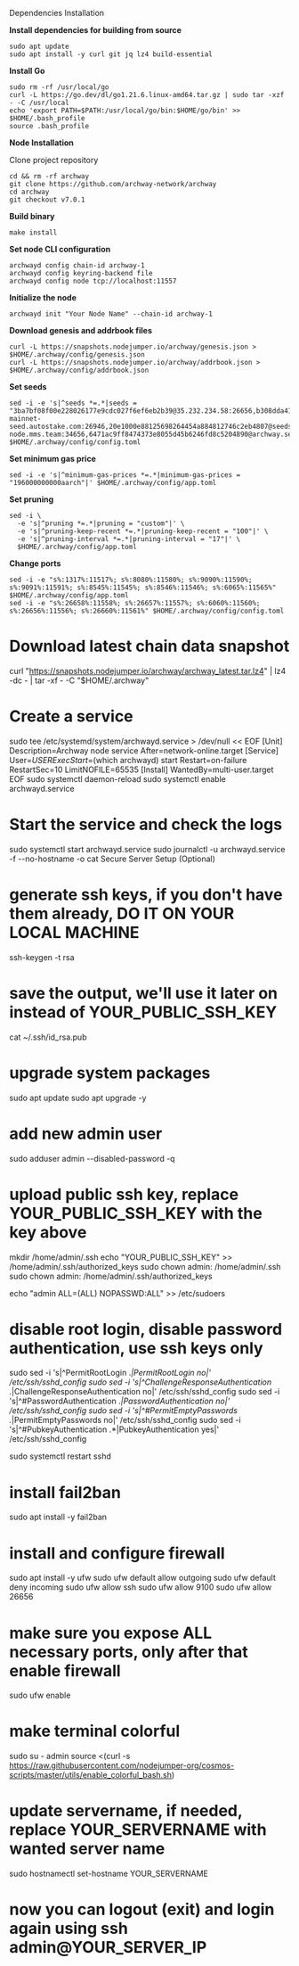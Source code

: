 Dependencies Installation

**Install dependencies for building from source**
```
sudo apt update
sudo apt install -y curl git jq lz4 build-essential
```

**Install Go**
```
sudo rm -rf /usr/local/go
curl -L https://go.dev/dl/go1.21.6.linux-amd64.tar.gz | sudo tar -xzf - -C /usr/local
echo 'export PATH=$PATH:/usr/local/go/bin:$HOME/go/bin' >> $HOME/.bash_profile
source .bash_profile
```

**Node Installation**

Clone project repository
```
cd && rm -rf archway
git clone https://github.com/archway-network/archway
cd archway
git checkout v7.0.1
``` 
**Build binary**
```
make install
```

**Set node CLI configuration**
```
archwayd config chain-id archway-1
archwayd config keyring-backend file
archwayd config node tcp://localhost:11557
```

**Initialize the node**
```
archwayd init "Your Node Name" --chain-id archway-1
```

**Download genesis and addrbook files**
```
curl -L https://snapshots.nodejumper.io/archway/genesis.json > $HOME/.archway/config/genesis.json
curl -L https://snapshots.nodejumper.io/archway/addrbook.json > $HOME/.archway/config/addrbook.json
```

**Set seeds**
```
sed -i -e 's|^seeds *=.*|seeds = "3ba7bf08f00e228026177e9cdc027f6ef6eb2b39@35.232.234.58:26656,b308dda41e4db2ee00852d91846f981c49943d46@161.97.96.91:46656,c28827cb96c14c905b127b92065a3fb4cd77d7f6@seeds.whispernode.com:11556,ebc272824924ea1a27ea3183dd0b9ba713494f83@archway-mainnet-seed.autostake.com:26946,20e1000e88125698264454a884812746c2eb4807@seeds.lavenderfive.com:11556,b6c1198fa025ce24d26d90527c5d2b71f9399756@seed-node.mms.team:34656,6471ac9ff8474373e8055d45b6246fd8c5204890@archway.seed.mzonder.com:10756,261acb73f483d1cace653cb54f7b8815f63b7e56@archway.lgns.net:26656,400f3d9e30b69e78a7fb891f60d76fa3c73f0ecc@archway.rpc.kjnodes.com:15659,bd9332cd0a99f5830ea457a32a56b32790f68716@135.181.58.28:27456"|' $HOME/.archway/config/config.toml
```

**Set minimum gas price**
```
sed -i -e 's|^minimum-gas-prices *=.*|minimum-gas-prices = "196000000000aarch"|' $HOME/.archway/config/app.toml
```

**Set pruning**
```
sed -i \
  -e 's|^pruning *=.*|pruning = "custom"|' \
  -e 's|^pruning-keep-recent *=.*|pruning-keep-recent = "100"|' \
  -e 's|^pruning-interval *=.*|pruning-interval = "17"|' \
  $HOME/.archway/config/app.toml
```

**Change ports**
```
sed -i -e "s%:1317%:11517%; s%:8080%:11580%; s%:9090%:11590%; s%:9091%:11591%; s%:8545%:11545%; s%:8546%:11546%; s%:6065%:11565%" $HOME/.archway/config/app.toml
sed -i -e "s%:26658%:11558%; s%:26657%:11557%; s%:6060%:11560%; s%:26656%:11556%; s%:26660%:11561%" $HOME/.archway/config/config.toml
```

# Download latest chain data snapshot
curl "https://snapshots.nodejumper.io/archway/archway_latest.tar.lz4" | lz4 -dc - | tar -xf - -C "$HOME/.archway"

# Create a service
sudo tee /etc/systemd/system/archwayd.service > /dev/null << EOF
[Unit]
Description=Archway node service
After=network-online.target
[Service]
User=$USER
ExecStart=$(which archwayd) start
Restart=on-failure
RestartSec=10
LimitNOFILE=65535
[Install]
WantedBy=multi-user.target
EOF
sudo systemctl daemon-reload
sudo systemctl enable archwayd.service

# Start the service and check the logs
sudo systemctl start archwayd.service
sudo journalctl -u archwayd.service -f --no-hostname -o cat
Secure Server Setup (Optional)

# generate ssh keys, if you don't have them already, DO IT ON YOUR LOCAL MACHINE
ssh-keygen -t rsa

# save the output, we'll use it later on instead of YOUR_PUBLIC_SSH_KEY
cat ~/.ssh/id_rsa.pub
# upgrade system packages
sudo apt update
sudo apt upgrade -y

# add new admin user
sudo adduser admin --disabled-password -q

# upload public ssh key, replace YOUR_PUBLIC_SSH_KEY with the key above
mkdir /home/admin/.ssh
echo "YOUR_PUBLIC_SSH_KEY" >> /home/admin/.ssh/authorized_keys
sudo chown admin: /home/admin/.ssh
sudo chown admin: /home/admin/.ssh/authorized_keys

echo "admin ALL=(ALL) NOPASSWD:ALL" >> /etc/sudoers

# disable root login, disable password authentication, use ssh keys only
sudo sed -i 's|^PermitRootLogin .*|PermitRootLogin no|' /etc/ssh/sshd_config
sudo sed -i 's|^ChallengeResponseAuthentication .*|ChallengeResponseAuthentication no|' /etc/ssh/sshd_config
sudo sed -i 's|^#PasswordAuthentication .*|PasswordAuthentication no|' /etc/ssh/sshd_config
sudo sed -i 's|^#PermitEmptyPasswords .*|PermitEmptyPasswords no|' /etc/ssh/sshd_config
sudo sed -i 's|^#PubkeyAuthentication .*|PubkeyAuthentication yes|' /etc/ssh/sshd_config

sudo systemctl restart sshd

# install fail2ban
sudo apt install -y fail2ban

# install and configure firewall
sudo apt install -y ufw
sudo ufw default allow outgoing
sudo ufw default deny incoming
sudo ufw allow ssh
sudo ufw allow 9100
sudo ufw allow 26656

# make sure you expose ALL necessary ports, only after that enable firewall
sudo ufw enable

# make terminal colorful
sudo su - admin
source <(curl -s https://raw.githubusercontent.com/nodejumper-org/cosmos-scripts/master/utils/enable_colorful_bash.sh)

# update servername, if needed, replace YOUR_SERVERNAME with wanted server name
sudo hostnamectl set-hostname YOUR_SERVERNAME

# now you can logout (exit) and login again using ssh admin@YOUR_SERVER_IP
